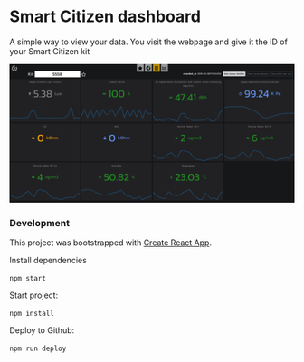 # Smart Citizen dashboard

A simple way to view your data. You visit the webpage and give it the ID of your Smart Citizen kit

![Screenshot](2019-02-08_12-06-04.png)



### Development

This project was bootstrapped with [Create React App](https://github.com/facebookincubator/create-react-app).

Install dependencies

`npm start`

Start project:

`npm install`

Deploy to Github:

`npm run deploy`
